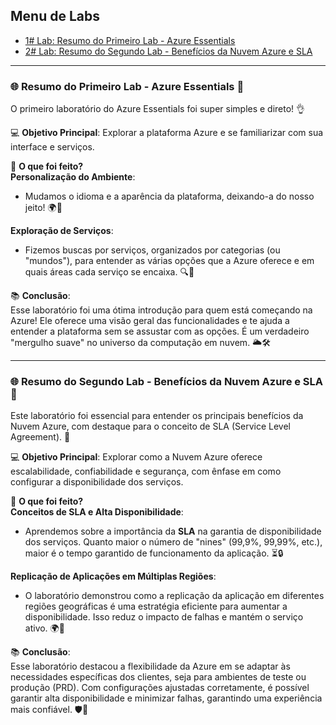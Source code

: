 ## Menu de Labs  
- [1# Lab: Resumo do Primeiro Lab - Azure Essentials](#resumo-do-primeiro-lab---azure-essentials)  
- [2# Lab: Resumo do Segundo Lab - Benefícios da Nuvem Azure e SLA](#resumo-do-segundo-lab---benefícios-da-nuvem-azure-e-sla)

---

### 🌐 Resumo do Primeiro Lab - Azure Essentials 🚀  
O primeiro laboratório do Azure Essentials foi super simples e direto! 👌

💻 **Objetivo Principal**: Explorar a plataforma Azure e se familiarizar com sua interface e serviços.

🔧 **O que foi feito?**  
**Personalização do Ambiente**:  
- Mudamos o idioma e a aparência da plataforma, deixando-a do nosso jeito! 🌍🎨  

**Exploração de Serviços**:  
- Fizemos buscas por serviços, organizados por categorias (ou "mundos"), para entender as várias opções que a Azure oferece e em quais áreas cada serviço se encaixa. 🔍📂

📚 **Conclusão**:  
Esse laboratório foi uma ótima introdução para quem está começando na Azure! Ele oferece uma visão geral das funcionalidades e te ajuda a entender a plataforma sem se assustar com as opções. É um verdadeiro "mergulho suave" no universo da computação em nuvem. 🌥️🛠️  

---

### 🌐 Resumo do Segundo Lab - Benefícios da Nuvem Azure e SLA 🚀  
Este laboratório foi essencial para entender os principais benefícios da Nuvem Azure, com destaque para o conceito de SLA (Service Level Agreement). 🔧

💻 **Objetivo Principal**: Explorar como a Nuvem Azure oferece escalabilidade, confiabilidade e segurança, com ênfase em como configurar a disponibilidade dos serviços.

🔧 **O que foi feito?**  
**Conceitos de SLA e Alta Disponibilidade**:  
- Aprendemos sobre a importância da **SLA** na garantia de disponibilidade dos serviços. Quanto maior o número de "nines" (99,9%, 99,99%, etc.), maior é o tempo garantido de funcionamento da aplicação. ⏳🔒

**Replicação de Aplicações em Múltiplas Regiões**:  
- O laboratório demonstrou como a replicação da aplicação em diferentes regiões geográficas é uma estratégia eficiente para aumentar a disponibilidade. Isso reduz o impacto de falhas e mantém o serviço ativo. 🌍📶

📚 **Conclusão**:  
Esse laboratório destacou a flexibilidade da Azure em se adaptar às necessidades específicas dos clientes, seja para ambientes de teste ou produção (PRD). Com configurações ajustadas corretamente, é possível garantir alta disponibilidade e minimizar falhas, garantindo uma experiência mais confiável. 🛡️💼  
